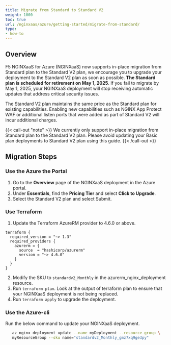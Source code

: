 ```yaml
---
title: Migrate from Standard to Standard V2
weight: 1000
toc: true
url: /nginxaas/azure/getting-started/migrate-from-standard/
type:
- how-to
---
```


## Overview

F5 NGINXaaS for Azure (NGINXaaS) now supports in-place migration from Standard plan to the Standard V2 plan, we encourage you to upgrade your deployment to the Standard V2 plan as soon as possible. **The Standard plan is scheduled for retirement on May 1, 2025**. If you fail to migrate by May 1, 2025, your NGINXaaS deployment will stop receiving automatic updates that address critical security issues.

The Standard V2 plan maintains the same price as the Standard plan for existing capabilities. Enabling new capabilities such as NGINX App Protect WAF or additional listen ports that were added as part of Standard V2 will incur additional charges.

{{< call-out "note" >}} We currently only support in-place migration from Standard plan to the Standard V2 plan. Please avoid updating your Basic plan deployments to Standard V2 plan using this guide. {{< /call-out >}}

## Migration Steps

### Use the Azure the Portal

1. Go to the **Overview** page of the NGINXaaS deployment in the Azure portal.
2. Under **Essentials**, find the **Pricing Tier** and select **Click to Upgrade**.
3. Select the Standard V2 plan and select Submit.

### Use Terraform

1. Update the Terraform AzureRM provider to 4.6.0 or above.

```
terraform {
  required_version = "~> 1.3"
  required_providers {
    azurerm = {
      source  = "hashicorp/azurerm"
      version = "~> 4.6.0"
    }
  }
}
```

2. Modify the SKU to `standardv2_Monthly` in the azurerm_nginx_deployment resource.
3. Run `terraform plan`. Look at the output of terraform plan to ensure that your NGINXaaS deployment is not being replaced.
4. Run `terraform apply` to upgrade the deployment.

### Use the Azure-cli

Run the below command to update your NGINXaaS deployment.

```bash
   az nginx deployment update --name myDeployment --resource-group \
   myResourceGroup --sku name="standardv2_Monthly_gmz7xq9ge3py"
```
